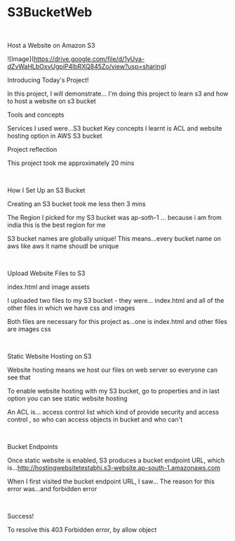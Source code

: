 # S3BucketWeb



&nbsp;







Host a Website on Amazon S3





!\[Image](https://drive.google.com/file/d/1yUva-dZvWaHLbOxvUgpiP4lbRXQ845Zo/view?usp=sharing)







Introducing Today's Project!



In this project, I will demonstrate... I'm doing this project to learn s3 and how to host a website on s3 bucket





Tools and concepts

Services I used were...S3 bucket Key concepts I learnt is ACL and website hosting option in AWS S3 bucket





Project reflection

This project took me approximately 20 mins

&nbsp;



How I Set Up an S3 Bucket



Creating an S3 bucket took me less then 3 mins





The Region I picked for my S3 bucket was ap-soth-1 ... because i am from india this is the best region for me





S3 bucket names are globally unique! This means...every bucket name on aws like aws it name shoudl be unique

&nbsp;



Upload Website Files to S3



index.html and image assets

I uploaded two files to my S3 bucket - they were... index.html and all of the other files in which we have css and images





Both files are necessary for this project as...one is index.html and other files are images css

&nbsp;



Static Website Hosting on S3



Website hosting means we host our files on web server so everyone can see that





To enable website hosting with my S3 bucket, go to properties and in last option you can see static website hosting





An ACL is... access control list which kind of provide security and access control , so who can access objects in bucket and who can't

&nbsp;



Bucket Endpoints



Once static website is enabled, S3 produces a bucket endpoint URL, which is...http://hostingwebsitetestabhi.s3-website.ap-south-1.amazonaws.com





When I first visited the bucket endpoint URL, I saw... The reason for this error was...and forbidden error

&nbsp;



Success!



To resolve this 403 Forbidden error, by allow object 

&nbsp;











